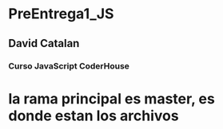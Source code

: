 # PreEntrega1_JS

## David Catalan
### Curso JavaScript CoderHouse

# la rama principal es master, es donde estan los archivos


